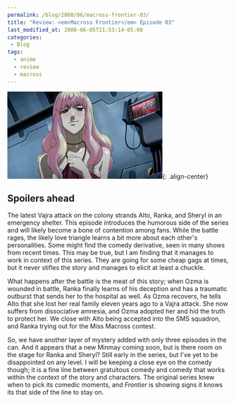 ```yaml
---
permalink: /blog/2008/06/macross-frontier-03/
title: "Review: <em>Macross Frontier</em> Episode 03"
last_modified_at: 2008-06-05T21:53:14-05:00
categories:
 - Blog
tags:
  - anime
  - review
  - macross
---
```


![Macross Frontier Episode 03](/assets/images/reviews/macross_frontier-03.jpg){: .align-center}
## Spoilers ahead

The latest Vajra attack on the colony strands Alto, Ranka, and Sheryl in an emergency shelter. This episode introduces
the humorous side of the series and will likely become a bone of contention among fans. While the battle rages, the
likely love triangle learns a bit more about each other's personalities. Some might find the comedy derivative, seen in
many shows from recent times. This may be true, but I am finding that it manages to work in context of this series.
They are going for some cheap gags at times, but it never stifles the story and manages to elicit at least a chuckle.

What happens after the battle is the meat of this story; when Ozma is wounded in battle, Ranka finally learns of his
deception and has a traumatic outburst that sends her to the hospital as well. As Ozma recovers, he tells Alto that she
lost her real family eleven years ago to a Vajra attack. She now suffers from dissociative amnesia, and Ozma adopted her
and hid the truth to protect her. We close with Alto being accepted into the SMS squadron, and Ranka trying out for the
Miss Macross contest.

So, we have another layer of mystery added with only three episodes in the can. And it appears that a new Minmay coming
soon, but is there room on the stage for Ranka and Sheryl? Still early in the series, but I've yet to be disappointed on
any level. I will be keeping a close eye on the comedy though; it is a fine line between gratuitous comedy and comedy
that works within the context of the story and characters. The original series knew when to pick its comedic moments,
and _Frontier_ is showing signs it knows its that side of the line to stay on.